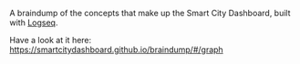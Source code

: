 A braindump of the concepts that make up the Smart City Dashboard, built with [Logseq](https://logseq.com/).

Have a look at it here: https://smartcitydashboard.github.io/braindump/#/graph

